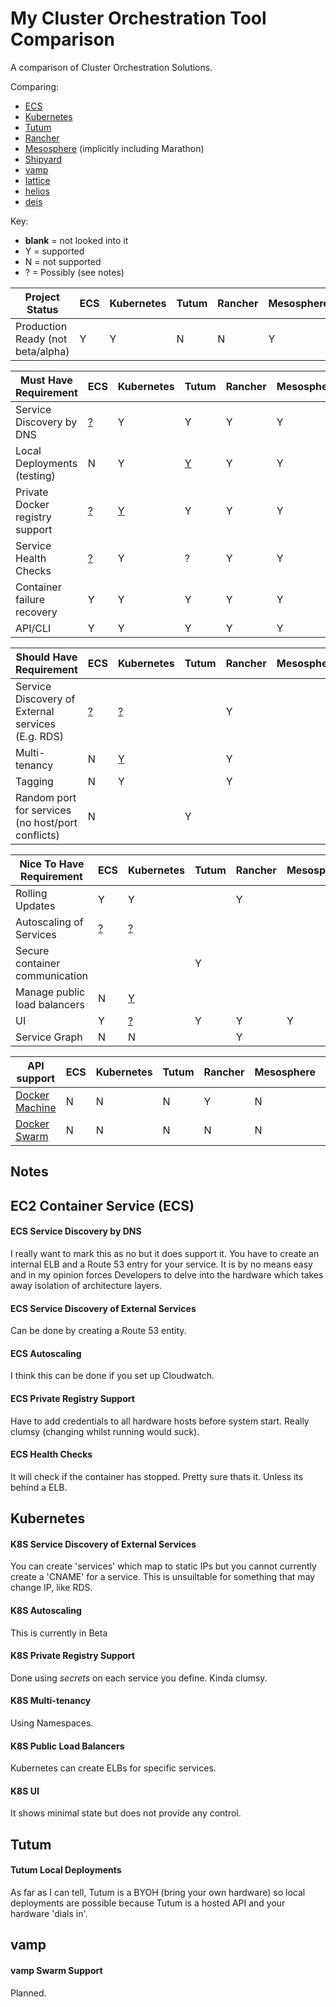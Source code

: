 # My Cluster Orchestration Tool Comparison
A comparison of Cluster Orchestration Solutions.

Comparing:
- [ECS](https://aws.amazon.com/ecs/details/)
- [Kubernetes](http://kubernetes.io)
- [Tutum](https://www.tutum.co)
- [Rancher](http://rancher.com)
- [Mesosphere](https://mesosphere.com) (implicitly including Marathon)
- [Shipyard](http://shipyard-project.com)
- [vamp](http://vamp.io)
- [lattice](http://lattice.cf)
- [helios](https://github.com/spotify/helios)
- [deis](http://deis.io)

Key:
- **blank** = not looked into it
- Y = supported
- N = not supported
- ? = Possibly (see notes)

| Project Status | ECS | Kubernetes | Tutum | Rancher | Mesosphere | Shipyard | vamp | lattice | helios | deis |
| --------------- | --- | --- | --- | --- | --- | --- | --- | --- | --- | --- |
| Production Ready (not beta/alpha) | Y | Y | N | N | Y | ? | N | ? | Y | Y |

|  Must Have Requirement | ECS | Kubernetes | Tutum | Rancher | Mesosphere | Shipyard | vamp | lattice | helios | deis |
| --------------- | --- | --- | --- | --- | --- | --- | --- | --- | --- | --- |
| Service Discovery by DNS        | [?](#ecs-service-discovery-by-dns) | Y                                  | Y                             | Y | Y | | | | | |
| Local Deployments (testing)     | N                                  | Y                                  | [Y](#tutum-local-deployments) | Y | Y | | | | | |
| Private Docker registry support | [?](#ecs-private-registry-support) | [Y](#k8s-private-registry-support) | Y                             | Y | Y | | | | | |
| Service Health Checks           | [?](#ecs-health-checks)            | Y                                  | ?                             | Y | Y | | | | | |
| Container failure recovery      | Y                                  | Y                                  | Y                             | Y | Y | | | | | |
| API/CLI                         | Y                                  | Y                                  | Y                             | Y | Y | | | | | |

| Should Have Requirement | ECS | Kubernetes | Tutum | Rancher | Mesosphere | Shipyard | vamp | lattice | helios | deis |
| --------------- | --- | --- | --- | --- | --- | --- | --- | --- | --- | --- |
| Service Discovery of External services (E.g. RDS) | [?](#ecs-service-discovery-of-external-services) | [?](#k8s-service-discovery-of-external-services) |   | Y | | | | | | |
| Multi-tenancy                                     | N                                                | [Y](#k8s-multi-tenancy)                          |   | Y | | | | | | |
| Tagging                                           | N                                                | Y                                                |   | Y | | | | | | |
| Random port for services (no host/port conflicts) | N                                                |                                                  | Y |   | | | | | | |

| Nice To Have Requirement | ECS | Kubernetes | Tutum | Rancher | Mesosphere | Shipyard | vamp | lattice | helios | deis |
| --------------- | --- | --- | --- | --- | --- | --- | --- | --- | --- | --- |
| Rolling Updates                | Y                     | Y                               |   | Y |   | | | | | |
| Autoscaling of Services        | [?](#ecs-autoscaling) | [?](#k8s-autoscaling)           |   |   |   | | | | | |
| Secure container communication |                       |                                 | Y |   |   | | | | | |
| Manage public load balancers   | N                     | [Y](#k8s-public-load-balancers) |   |   |   | | | | | |
| UI                             | Y                     | [?](#k8s-ui)                    | Y | Y | Y | | | | | |
| Service Graph                  | N                     | N                               |   | Y |   | | | | | |

| API support | ECS | Kubernetes | Tutum | Rancher | Mesosphere | Shipyard | vamp | lattice | helios | deis |
| --------------- | --- | --- | --- | --- | --- | --- | --- | --- | --- | --- |
| [Docker Machine](https://docs.docker.com/machine/) | N | N | N | Y | N | N | N                        | N | N | N |
| [Docker Swarm](https://docs.docker.com/swarm/)     | N | N | N | N | N | Y | [?](#vamp-swarm-support) | N | N | N |

## Notes
## EC2 Container Service (ECS)
#### ECS Service Discovery by DNS
I really want to mark this as no but it does support it. You have to create an internal ELB and a Route 53 entry for your service.
It is by no means easy and in my opinion forces Developers to delve into the hardware which takes away isolation of architecture layers.
#### ECS Service Discovery of External Services
Can be done by creating a Route 53 entity.
#### ECS Autoscaling
I think this can be done if you set up Cloudwatch.
#### ECS Private Registry Support
Have to add credentials to all hardware hosts before system start. Really clumsy (changing whilst running would suck).
#### ECS Health Checks
It will check if the container has stopped. Pretty sure thats it. Unless its behind a ELB.

## Kubernetes
#### K8S Service Discovery of External Services
You can create 'services' which map to static IPs but you cannot currently create a 'CNAME' for a service. This is unsuiltable for something that may change IP, like RDS.
#### K8S Autoscaling
This is currently in Beta
#### K8S Private Registry Support
Done using *secrets* on each service you define. Kinda clumsy.
#### K8S Multi-tenancy
Using Namespaces.
#### K8S Public Load Balancers
Kubernetes can create ELBs for specific services.
#### K8S UI
It shows minimal state but does not provide any control.

## Tutum
#### Tutum Local Deployments
As far as I can tell, Tutum is a BYOH (bring your own hardware) so local deployments are possible because Tutum is a hosted API and your hardware 'dials in'.

## vamp
#### vamp Swarm Support
Planned.
